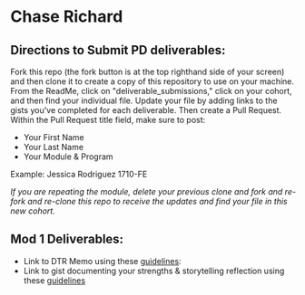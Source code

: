 # Chase Richard

## Directions to Submit PD deliverables:
Fork this repo (the fork button is at the top righthand side of your screen) and then clone it to create a copy of this repository to use on your machine. From the ReadMe, click on "deliverable_submissions," click on your cohort, and then find your individual file. Update your file by adding links to the gists you've completed for each deliverable. Then create a Pull Request. Within the Pull Request title field, make sure to post:

* Your First Name
* Your Last Name
* Your Module & Program

Example: Jessica Rodriguez 1710-FE

*If you are repeating the module, delete your previous clone and fork and re-fork and re-clone this repo to receive the updates and find your file in this new cohort.*

## Mod 1 Deliverables:
* Link to DTR Memo using these [guidelines](https://gist.github.com/hmmChase/7a21066c1354d489f0ec7773e14e5a24):
* Link to gist documenting your strengths & storytelling reflection using these [guidelines](https://gist.github.com/hmmChase/9e672a725f0d051e3f4ee5a6ff108073)
